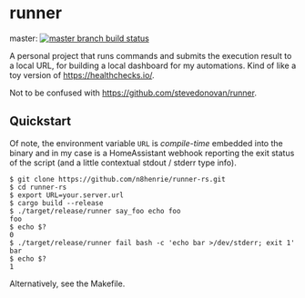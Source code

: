 # runner

master: [![master branch build status](https://github.com/n8henrie/runner-rs/actions/workflows/ci.yml/badge.svg?branch=master)](https://github.com/n8henrie/runner-rs/actions/workflows/ci.yml)

<!-- dev: [![dev branch build status](https://github.com/n8henrie/runner-rs/actions/workflows/ci.yml/badge.svg?branch=dev)](https://github.com/n8henrie/runner-rs/actions/workflows/ci.yml) -->

A personal project that runs commands and submits the execution result to a
local URL, for building a local dashboard for my automations. Kind of like a
toy version of <https://healthchecks.io/>.


Not to be confused with <https://github.com/stevedonovan/runner>.

## Quickstart

Of note, the environment variable `URL` is *compile-time* embedded into the
binary and in my case is a HomeAssistant webhook reporting the exit status of
the script (and a little contextual stdout / stderr type info).

```console
$ git clone https://github.com/n8henrie/runner-rs.git
$ cd runner-rs
$ export URL=your.server.url
$ cargo build --release
$ ./target/release/runner say_foo echo foo
foo
$ echo $?
0
$ ./target/release/runner fail bash -c 'echo bar >/dev/stderr; exit 1'
bar
$ echo $?
1
```

Alternatively, see the Makefile.
